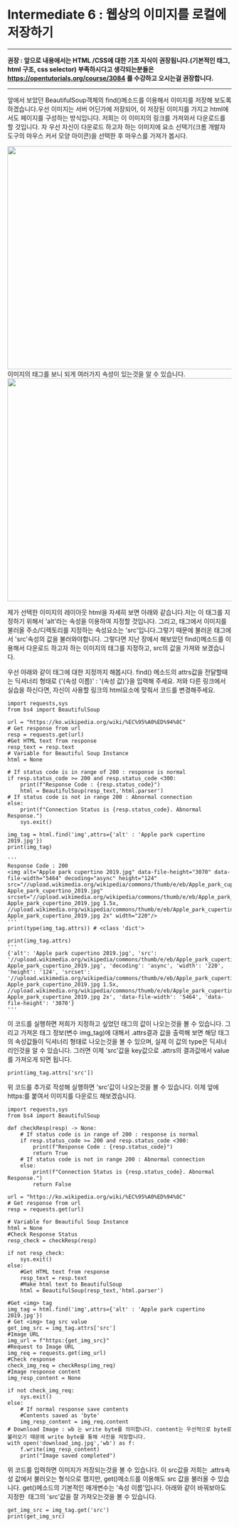 # Intermediate 6 : 웹상의 이미지를 로컬에 저장하기
***
**권장 : 앞으로 내용에서는 HTML /CSS에 대한 기초 지식이 권장됩니다.(기본적인 태그, html 구조, css selector) 부족하시다고 생각되는분들은 https://opentutorials.org/course/3084 를 수강하고 오시는걸 권장합니다.**
***

앞에서 보았던 BeautifulSoup객체의 find()메소드를 이용해서 이미지를 저장해 보도록 하겠습니다.우선 이미지는 서버 어딘가에 저장되어, 이 저장된 이미지를 가지고 html에서도 페이지를 구성하는 방식입니다.
저희는 이 이미지의 링크를 가져와서 다운로드를 할 것입니다. 자 우선 자신이 다운로드 하고자 하는 이미지에 요소 선택기(크롬 개발자 도구의 마우스 커서 모양 아이콘)을 선택한 후 마우스를 가져가 봅시다.
<center><img src="https://user-images.githubusercontent.com/45956041/147314281-465c972d-357e-4c40-b938-18e2ee99db18.png" width="1000" height="500"></center>
이미지의 태그를 보니 되게 여러가지 속성이 있는것을 알 수 있습니다. 

<center><img src="https://user-images.githubusercontent.com/45956041/147314434-907447da-7229-4c61-9da3-d472ac6b3663.png" width="1000" height="500"></center>

제가 선택한 이미지의 레이아웃 html을 자세히 보면 아래와 같습니다.저는 이 태그를 지정하기 위해서 'alt'라는 속성을 이용하여 지정할 것입니다. 그리고, <img>태그에서 이미지를 불러올 주소/디렉토리를 지정하는 속성요소는 'src'입니다.그렇기 때문에 불러온 <img>태그에서 'src'속성의 값을 불러와야합니다.
그렇다면 지난 장에서 해보았던 find()메소드를 이용해서 다운로드 하고자 하는 이미지의 <img>태그를 지정하고, src의 값을 가져와 보겠습니다.

우선 아래와 같이 <img>태그에 대한 지정까지 해봅시다. find() 메소드의 attrs값을 전달할때는 딕셔너리 형태로 {'(속성 이름)' : '(속성 값)'}을 입력해 주세요. 저와 다른 링크에서 실습을 하신다면, 자신이 사용할 링크의 html요소에 맞춰서 코드를 변경해주세요.

```python3
import requests,sys
from bs4 import BeautifulSoup

url = "https://ko.wikipedia.org/wiki/%EC%95%A0%ED%94%8C"
# Get response from url
resp = requests.get(url)
#Get HTML text from response
resp_text = resp.text
# Variable for Beautiful Soup Instance
html = None

# If status code is in range of 200 : response is normal
if resp.status_code >= 200 and resp.status_code <300:
    print(f"Response Code : {resp.status_code}")
    html = BeautifulSoup(resp_text,'html.parser')
# If status code is not in range 200 : Abnormal connection
else:
    print(f"Connection Status is {resp.status_code}. Abnormal Response.")
    sys.exit()

img_tag = html.find('img',attrs={'alt' : 'Apple park cupertino 2019.jpg'})
print(img_tag)

'''
Response Code : 200
<img alt="Apple park cupertino 2019.jpg" data-file-height="3070" data-file-width="5464" decoding="async" height="124" src="//upload.wikimedia.org/wikipedia/commons/thumb/e/eb/Apple_park_cupertino_2019.jpg/220px-Apple_park_cupertino_2019.jpg" srcset="//upload.wikimedia.org/wikipedia/commons/thumb/e/eb/Apple_park_cupertino_2019.jpg/330px-Apple_park_cupertino_2019.jpg 1.5x, //upload.wikimedia.org/wikipedia/commons/thumb/e/eb/Apple_park_cupertino_2019.jpg/440px-Apple_park_cupertino_2019.jpg 2x" width="220"/>
'''
print(type(img_tag.attrs)) # <class 'dict'>

print(img_tag.attrs)
'''
{'alt': 'Apple park cupertino 2019.jpg', 'src': '//upload.wikimedia.org/wikipedia/commons/thumb/e/eb/Apple_park_cupertino_2019.jpg/220px-Apple_park_cupertino_2019.jpg', 'decoding': 'async', 'width': '220', 'height': '124', 'srcset': '//upload.wikimedia.org/wikipedia/commons/thumb/e/eb/Apple_park_cupertino_2019.jpg/330px-Apple_park_cupertino_2019.jpg 1.5x, //upload.wikimedia.org/wikipedia/commons/thumb/e/eb/Apple_park_cupertino_2019.jpg/440px-Apple_park_cupertino_2019.jpg 2x', 'data-file-width': '5464', 'data-file-height': '3070'}
'''
```
이 코드를 실행하면 저희가 지정하고 싶었던 <img>태그의 값이 나오는것을 볼 수 있습니다. 그리고 가져온 태그 정보(변수 img_tag)에 대해서 .attrs결과 값을 출력해 보면 해당 태그의 속성값들이 딕셔너리 형태로
나오는것을 볼 수 있으며, 실제 이 값의 type은 딕셔너리인것을 알 수 있습니다. 그러면 이제 'src'값을 key값으로 .attrs의 결과값에서 value를 가져오게 되면 됩니다.
```python3
print(img_tag.attrs['src'])
```
위 코드를 추가로 작성해 실행하면 'src'값이 나오는것을 볼 수 있습니다. 이제 앞에 https:를 붙여서 이미지를 다운로드 해보겠습니다.
```python3
import requests,sys
from bs4 import BeautifulSoup

def checkResp(resp) -> None:
    # If status code is in range of 200 : response is normal
    if resp.status_code >= 200 and resp.status_code <300:
        print(f"Response Code : {resp.status_code}")
        return True
    # If status code is not in range 200 : Abnormal connection
    else:
        print(f"Connection Status is {resp.status_code}. Abnormal Response.")
        return False
    
url = "https://ko.wikipedia.org/wiki/%EC%95%A0%ED%94%8C"
# Get response from url
resp = requests.get(url)

# Variable for Beautiful Soup Instance
html = None
#Check Response Status
resp_check = checkResp(resp)

if not resp_check:
    sys.exit()
else:
    #Get HTML text from response
    resp_text = resp.text
    #Make html text to BeautifulSoup 
    html = BeautifulSoup(resp_text,'html.parser')

#Get <img> tag
img_tag = html.find('img',attrs={'alt' : 'Apple park cupertino 2019.jpg'})
# Get <img> tag src value
get_img_src = img_tag.attrs['src']
#Image URL
img_url = f"https:{get_img_src}"
#Request to Image URL
img_req = requests.get(img_url)
#Check response
check_img_req = checkResp(img_req)
#Image response content
img_resp_content = None

if not check_img_req:
    sys.exit()
else:
    # If normal response save contents
    #Contents saved as 'byte'
    img_resp_content = img_req.content
# Download Image : wb 는 write byte를 의미합니다. content는 우선적으로 byte로 불러오기 때문에 write byte를 통해 사진을 저장합니다.
with open('download_img.jpg','wb') as f:
    f.write(img_resp_content)
    print("Image saved completed")
```
위 코드를 입력하면 이미지가 저장되는것을 볼 수 있습니다. 이 src값을 저희는 .attrs속성 값에서 불러오는 형식으로 했지만, get()메소드를 이용해도 src 값을 불러올 수 있습니다. get()메소드의 기본적인 매개변수는
'속성 이름'입니다. 아래와 같이 바꿔보아도 지정한 <img> 태그의 'src'값을 잘 가져오는것을 볼 수 있습니다.
```python3
get_img_src = img_tag.get('src')
print(get_img_src)
```
